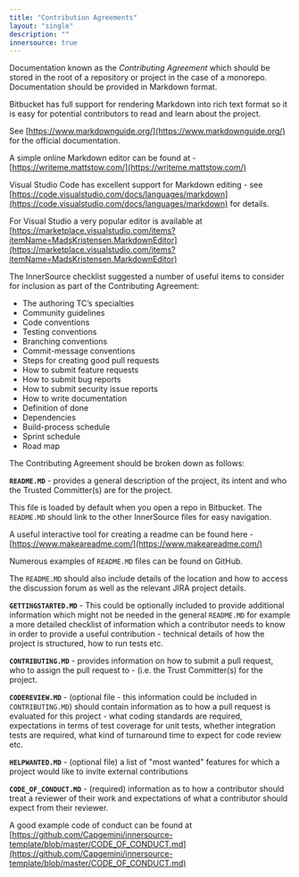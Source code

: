 ```yaml
---
title: "Contribution Agreements"
layout: "single"
description: ""
innersource: true
---
```


Documentation known as the _Contributing Agreement_ which should be stored in the root of a repository or project in the case of a monorepo. Documentation should be provided in Markdown format.

Bitbucket has full support for rendering Markdown into rich text format so it is easy for potential contributors to read and learn about the project.

See [https://www.markdownguide.org/](https://www.markdownguide.org/) for the official documentation.

A simple online Markdown editor can be found at - [https://writeme.mattstow.com/](https://writeme.mattstow.com/)

Visual Studio Code has excellent support for Markdown editing - see [https://code.visualstudio.com/docs/languages/markdown](https://code.visualstudio.com/docs/languages/markdown) for details.

For Visual Studio a very popular editor is available at [https://marketplace.visualstudio.com/items?itemName=MadsKristensen.MarkdownEditor](https://marketplace.visualstudio.com/items?itemName=MadsKristensen.MarkdownEditor)

The InnerSource checklist suggested a number of useful items to consider for inclusion as part of the Contributing Agreement:

- The authoring TC’s specialties
- Community guidelines
- Code conventions
- Testing conventions
- Branching conventions
- Commit-message conventions
- Steps for creating good pull requests
- How to submit feature requests
- How to submit bug reports
- How to submit security issue reports
- How to write documentation
- Definition of done
- Dependencies
- Build-process schedule
- Sprint schedule
- Road map

The Contributing Agreement should be broken down as follows:

**`README.MD`** - provides a general description of the project, its intent and who the Trusted Committer(s) are for the project.

This file is loaded by default when you open a repo in Bitbucket. The `README.MD` should link to the other InnerSource files for easy navigation.

A useful interactive tool for creating a readme can be found here - [https://www.makeareadme.com/](https://www.makeareadme.com/)

Numerous examples of `README.MD` files can be found on GitHub.

The `README.MD` should also include details of the location and how to access the discussion forum as well as the relevant JIRA project details.

**`GETTINGSTARTED.MD`** - This could be optionally included to provide additional information which might not be needed in the general `README.MD` for example a more detailed checklist of information which a contributor needs to know in order to provide a useful contribution - technical details of how the project is structured, how to run tests etc.

**`CONTRIBUTING.MD`** - provides information on how to submit a pull request, who to assign the pull request to - (i.e. the Trust Committer(s) for the project.

**`CODEREVIEW.MD`** - (optional file - this information could be included in `CONTRIBUTING.MD`) should contain information as to how a pull request is evaluated for this project - what coding standards are required, expectations in terms of test coverage for unit tests, whether integration tests are required, what kind of turnaround time to expect for code review etc.

**`HELPWANTED.MD`** - (optional file) a list of "most wanted" features for which a project would like to invite external contributions

**`CODE_OF_CONDUCT.MD`** - (required) information as to how a contributor should treat a reviewer of their work and expectations of what a contributor should expect from their reviewer.

A good example code of conduct can be found at [https://github.com/Capgemini/innersource-template/blob/master/CODE_OF_CONDUCT.md](https://github.com/Capgemini/innersource-template/blob/master/CODE_OF_CONDUCT.md)
